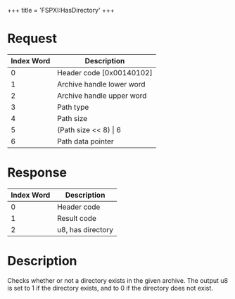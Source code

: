 +++
title = 'FSPXI:HasDirectory'
+++

# Request

| Index Word | Description                |
|------------|----------------------------|
| 0          | Header code \[0x00140102\] |
| 1          | Archive handle lower word  |
| 2          | Archive handle upper word  |
| 3          | Path type                  |
| 4          | Path size                  |
| 5          | (Path size \<\< 8) \| 6    |
| 6          | Path data pointer          |

# Response

| Index Word | Description       |
|------------|-------------------|
| 0          | Header code       |
| 1          | Result code       |
| 2          | u8, has directory |

# Description

Checks whether or not a directory exists in the given archive. The
output u8 is set to 1 if the directory exists, and to 0 if the directory
does not exist.
